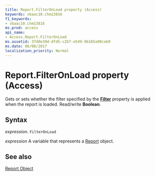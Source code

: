 ```yaml
---
title: Report.FilterOnLoad property (Access)
keywords: vbaac10.chm13816
f1_keywords:
- vbaac10.chm13816
ms.prod: access
api_name:
- Access.Report.FilterOnLoad
ms.assetid: 37d0e39d-dfd5-c2b7-e549-9b165a90ceb9
ms.date: 06/08/2017
localization_priority: Normal
---
```



# Report.FilterOnLoad property (Access)

Gets or sets whether the filter specified by the  **[Filter](Access.Report.Filter(property).md)** property is applied when the report is loaded. Read/write **Boolean**.


## Syntax

_expression_. `FilterOnLoad`

_expression_ A variable that represents a [Report](Access.Report.md) object.


## See also


[Report Object](Access.Report.md)

